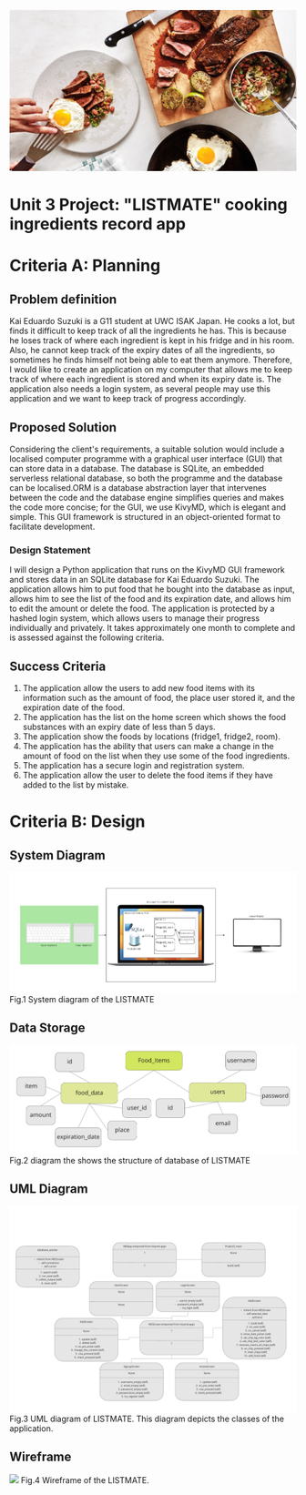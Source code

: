 ![](cooking.png)

# Unit 3 Project: "LISTMATE" cooking ingredients record app

# Criteria A: Planning

## Problem definition
Kai Eduardo Suzuki is a G11 student at UWC ISAK Japan. He cooks a lot, but finds it difficult to keep track of all the ingredients he has. This is because he loses track of where each ingredient is kept in his fridge and in his room. Also, he cannot keep track of the expiry dates of all the ingredients, so sometimes he finds himself not being able to eat them anymore. Therefore, I would like to create an application on my computer that allows me to keep track of where each ingredient is stored and when its expiry date is. The application also needs a login system, as several people may use this application and we want to keep track of progress accordingly.

## Proposed Solution
Considering the client's requirements, a suitable solution would include a localised computer programme with a graphical user interface (GUI) that can store data in a database. The database is SQLite, an embedded serverless relational database, so both the programme and the database can be localised.ORM is a database abstraction layer that intervenes between the code and the database engine simplifies queries and makes the code more concise; for the GUI, we use KivyMD, which is elegant and simple. This GUI framework is structured in an object-oriented format to facilitate development.



### Design Statement ### 
I will design a Python application that runs on the KivyMD GUI framework and stores data in an SQLite database for Kai Eduardo Suzuki. The application allows him to put food that he bought into the database as input, allows him to see the list of the food and its expiration date, and allows him to edit the amount or delete the food. The application is protected by a hashed login system, which allows users to manage their progress individually and privately. It takes approximately one month to complete and is assessed against the following criteria.


## Success Criteria ##

1. The application allow the users to add new food items with its information such as the amount of food, the place user stored it, and the expiration date of the food.
2. The application has the list on the home screen which shows the food substances with an expiry date of less than 5 days.
3. The application show the foods by locations (fridge1, fridge2, room).
4. The application has the ability that users can make a change in the amount of food on the list when they use some of the food ingredients.
5. The application has a secure login and registration system.
6. The application allow the user to delete the food items if they have added to the list by mistake.


# Criteria B: Design
## System Diagram
![Fig.1 System diagram of the LISTMATE](system_diagram.png)
Fig.1 System diagram of the LISTMATE

## Data Storage
![Fig.2 diagram the shows the structure of database of LISTMATE](data_storage.png)
Fig.2 diagram the shows the structure of database of LISTMATE

## UML Diagram
![Fig.2 UML diagram of LISTMATE. This diagram depicts the classes of the application.](uml_diagram.png)
Fig.3 UML diagram of LISTMATE. This diagram depicts the classes of the application.

## Wireframe
![](wireframe1.png)
Fig.4 Wireframe of the LISTMATE.





